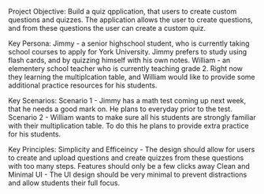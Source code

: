 Project Objective: 
Build a quiz qpplication, that users to create custom questions and quizzes. The application allows the user to create questions, and from these questions the user can create a custom quiz.

Key Persona: 
Jimmy - a senior highschool student, who is currently taking school courses to apply for York University. Jimmy prefers to study using flash cards, and by quizzing himself with his own notes.
William - an elementery school teacher who is currently teaching grade 2. Right now they learning the multiplcation table, and William would like to provide some additional practice resources for his students.

Key Scenarios: 
Scenario 1 - Jimmy has a math test coming up next week, that he needs a good mark on. He plans to everyday prior to the test.
Scenario 2 - William wants to make sure all his students are strongly familiar with their multiplication table. To do this he plans to provide extra practice for his students.

Key Principles:
Simplicity and Efficeincy - The design should allow for users to create and upload questions and create quizzes from these questions with too many steps. Features should only be a few clicks away
Clean and Minimal UI - The UI design should be very minimal to prevent distractions and allow students their full focus.
